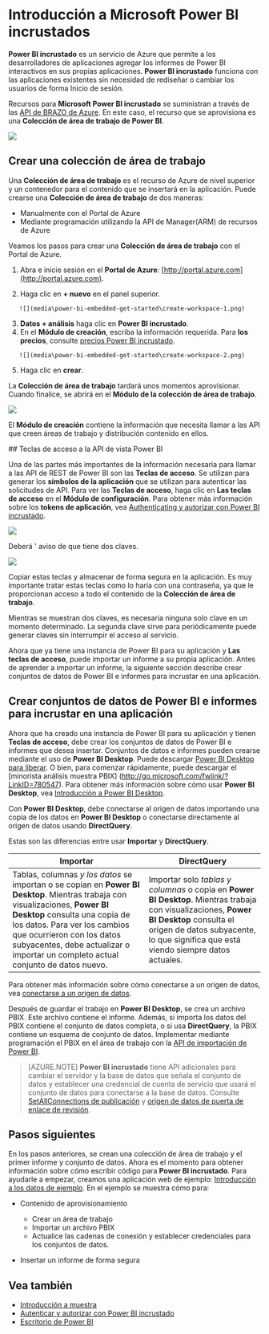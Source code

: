 <properties
   pageTitle="Introducción a Microsoft Power BI incrustado"
   description="Power BI incrustado, agregue informes interactivos de Power BI en la aplicación de inteligencia empresarial"
   services="power-bi-embedded"
   documentationCenter=""
   authors="guyinacube"
   manager="erikre"
   editor=""
   tags=""/>
<tags
   ms.service="power-bi-embedded"
   ms.devlang="NA"
   ms.topic="hero-article"
   ms.tgt_pltfrm="NA"
   ms.workload="powerbi"
   ms.date="10/04/2016"
   ms.author="asaxton"/>

# <a name="get-started-with-microsoft-power-bi-embedded"></a>Introducción a Microsoft Power BI incrustados

**Power BI incrustado** es un servicio de Azure que permite a los desarrolladores de aplicaciones agregar los informes de Power BI interactivos en sus propias aplicaciones. **Power BI incrustado** funciona con las aplicaciones existentes sin necesidad de rediseñar o cambiar los usuarios de forma Inicio de sesión.

Recursos para **Microsoft Power BI incrustado** se suministran a través de las [API de BRAZO de Azure](https://msdn.microsoft.com/library/mt712306.aspx). En este caso, el recurso que se aprovisiona es una **Colección de área de trabajo de Power BI**.

![](media\power-bi-embedded-get-started\introduction.png)

## <a name="create-a-workspace-collection"></a>Crear una colección de área de trabajo
Una **Colección de área de trabajo** es el recurso de Azure de nivel superior y un contenedor para el contenido que se insertará en la aplicación. Puede crearse una **Colección de área de trabajo** de dos maneras:

   -    Manualmente con el Portal de Azure
   -    Mediante programación utilizando la API de Manager(ARM) de recursos de Azure

Veamos los pasos para crear una **Colección de área de trabajo** con el Portal de Azure.

   1.   Abra e inicie sesión en el **Portal de Azure**: [http://portal.azure.com](http://portal.azure.com).

   2.   Haga clic en **+ nuevo** en el panel superior.

       ![](media\power-bi-embedded-get-started\create-workspace-1.png)

   3.   **Datos + análisis** haga clic en **Power BI incrustado**.
   4.   En el **Módulo de creación**, escriba la información requerida. Para **los precios**, consulte [precios Power BI incrustado](http://go.microsoft.com/fwlink/?LinkID=760527).

       ![](media\power-bi-embedded-get-started\create-workspace-2.png)

   5. Haga clic en **crear**.

La **Colección de área de trabajo** tardará unos momentos aprovisionar. Cuando finalice, se abrirá en el **Módulo de la colección de área de trabajo**.

   ![](media\power-bi-embedded-get-started\create-workspace-3.png)

El **Módulo de creación** contiene la información que necesita llamar a las API que creen áreas de trabajo y distribución contenido en ellos.

<a name="view-access-keys"/>
## <a name="view-power-bi-api-access-keys"></a>Teclas de acceso a la API de vista Power BI

Una de las partes más importantes de la información necesaria para llamar a las API de REST de Power BI son las **Teclas de acceso**. Se utilizan para generar los **símbolos de la aplicación** que se utilizan para autenticar las solicitudes de API. Para ver las **Teclas de acceso**, haga clic en **Las teclas de acceso** en el **Módulo de configuración**. Para obtener más información sobre los **tokens de aplicación**, vea [Authenticating y autorizar con Power BI incrustado](power-bi-embedded-app-token-flow.md).

   ![](media\power-bi-embedded-get-started\access-keys.png)

Deberá ' aviso de que tiene dos claves.

   ![](media\power-bi-embedded-get-started\access-keys-2.png)

Copiar estas teclas y almacenar de forma segura en la aplicación. Es muy importante tratar estas teclas como lo haría con una contraseña, ya que le proporcionan acceso a todo el contenido de la **Colección de área de trabajo**.

Mientras se muestran dos claves, es necesaria ninguna solo clave en un momento determinado. La segunda clave sirve para periódicamente puede generar claves sin interrumpir el acceso al servicio.

Ahora que ya tiene una instancia de Power BI para su aplicación y **Las teclas de acceso**, puede importar un informe a su propia aplicación. Antes de aprender a importar un informe, la siguiente sección describe crear conjuntos de datos de Power BI e informes para incrustar en una aplicación.

## <a name="create-power-bi-datasets-and-reports-to-embed-into-an-app"></a>Crear conjuntos de datos de Power BI e informes para incrustar en una aplicación

Ahora que ha creado una instancia de Power BI para su aplicación y tienen **Teclas de acceso**, debe crear los conjuntos de datos de Power BI e informes que desea insertar. Conjuntos de datos e informes pueden crearse mediante el uso de **Power BI Desktop**. Puede descargar [Power BI Desktop para liberar](https://powerbi.microsoft.com/documentation/powerbi-desktop-get-the-desktop/). O bien, para comenzar rápidamente, puede descargar el [minorista análisis muestra PBIX] (http://go.microsoft.com/fwlink/?LinkID=780547). Para obtener más información sobre cómo usar **Power BI Desktop**, vea [Introducción a Power BI Desktop](https://powerbi.microsoft.com/en-us/guided-learning/powerbi-learning-0-2-get-started-power-bi-desktop).

Con **Power BI Desktop**, debe conectarse al origen de datos importando una copia de los datos en **Power BI Desktop** o conectarse directamente al origen de datos usando **DirectQuery**.

Estas son las diferencias entre usar **Importar** y **DirectQuery**.

|Importar | DirectQuery
|---|---
|Tablas, columnas *y los datos* se importan o se copian en **Power BI Desktop**. Mientras trabaja con visualizaciones, **Power BI Desktop** consulta una copia de los datos. Para ver los cambios que ocurrieron con los datos subyacentes, debe actualizar o importar un completo actual conjunto de datos nuevo.|Importar solo *tablas y columnas* o copia en **Power BI Desktop**. Mientras trabaja con visualizaciones, **Power BI Desktop** consulta el origen de datos subyacente, lo que significa que está viendo siempre datos actuales.

Para obtener más información sobre cómo conectarse a un origen de datos, vea [conectarse a un origen de datos](power-bi-embedded-connect-datasource.md).

Después de guardar el trabajo en **Power BI Desktop**, se crea un archivo PBIX. Este archivo contiene el informe. Además, si importa los datos del PBIX contiene el conjunto de datos completa, o si usa **DirectQuery**, la PBIX contiene un esquema de conjunto de datos. Implementar mediante programación el PBIX en el área de trabajo con la [API de importación de Power BI](https://msdn.microsoft.com/library/mt711504.aspx).

> [AZURE.NOTE] **Power BI incrustado** tiene API adicionales para cambiar el servidor y la base de datos que señala el conjunto de datos y establecer una credencial de cuenta de servicio que usará el conjunto de datos para conectarse a la base de datos. Consulte [SetAllConnections de publicación](https://msdn.microsoft.com/library/mt711505.aspx) y [origen de datos de puerta de enlace de revisión](https://msdn.microsoft.com/library/mt711498.aspx).

## <a name="next-steps"></a>Pasos siguientes
En los pasos anteriores, se crean una colección de área de trabajo y el primer informe y conjunto de datos. Ahora es el momento para obtener información sobre cómo escribir código para **Power BI incrustado**. Para ayudarle a empezar, creamos una aplicación web de ejemplo: [Introducción a los datos de ejemplo](power-bi-embedded-get-started-sample.md). En el ejemplo se muestra cómo para:

  - Contenido de aprovisionamiento
      - Crear un área de trabajo
      - Importar un archivo PBIX
      - Actualice las cadenas de conexión y establecer credenciales para los conjuntos de datos.

  - Insertar un informe de forma segura

## <a name="see-also"></a>Vea también
- [Introducción a muestra](power-bi-embedded-get-started-sample.md)
- [Autenticar y autorizar con Power BI incrustado](power-bi-embedded-app-token-flow.md)
- [Escritorio de Power BI](https://powerbi.microsoft.com/documentation/powerbi-desktop-get-the-desktop/)
